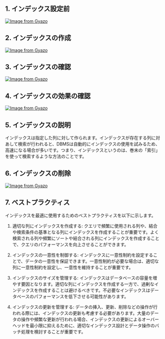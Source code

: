 ## 1. インデックス設定前

[![Image from Gyazo](https://i.gyazo.com/fb542ff2816fd0cc16f3608679ea968d.png)](https://gyazo.com/fb542ff2816fd0cc16f3608679ea968d)

## 2. インデックスの作成

[![Image from Gyazo](https://i.gyazo.com/391afcff32cb3eaaf8e1271fc25f5abe.png)](https://gyazo.com/391afcff32cb3eaaf8e1271fc25f5abe)

## 3. インデックスの確認

[![Image from Gyazo](https://i.gyazo.com/194daf9f33f17dfa06fb68b7a2b2b54f.png)](https://gyazo.com/194daf9f33f17dfa06fb68b7a2b2b54f)

## 4. インデックスの効果の確認

[![Image from Gyazo](https://i.gyazo.com/7559d5776bc36556ccd5b9ad58d92ea5.png)](https://gyazo.com/7559d5776bc36556ccd5b9ad58d92ea5)

## 5. インデックスの説明

インデックスは指定した列に対して作られます。インデックスが存在する列に対あして検索が行われると、DBMSは自動的にインデックスの使用を試みるため、高速になる場合が多いです。つまり、インデックスというのは、巻末の「索引」を使って検索するような方法のことです。

## 6. インデックスの削除

[![Image from Gyazo](https://i.gyazo.com/c5ab0cb0558551eb1074a9002e553821.png)](https://gyazo.com/c5ab0cb0558551eb1074a9002e553821)

## 7. ベストプラクティス

インデックスを最適に使用するためのベストプラクティスを以下に示します。

1. 適切な列にインデックスを作成する: クエリで頻繁に使用される列や、結合や検索条件の基準となる列にインデックスを作成することが重要です。よく検索される列や頻繁にソートや結合される列にインデックスを作成することで、クエリのパフォーマンスを向上させることができます。

2. インデックスの一意性を制御する: インデックスに一意性制約を設定することで、データの一意性を保証できます。一意性制約が必要な場合は、適切な列に一意性制約を設定し、一意性を維持することが重要です。

3. インデックスのサイズを管理する: インデックスはデータベースの容量を増やす要因となります。適切な列にインデックスを作成する一方で、過剰なインデックスを作成することは避けるべきです。不必要なインデックスはデータベースのパフォーマンスを低下させる可能性があります。

4. インデックスの更新を管理する: データの挿入、更新、削除などの操作が行われる際には、インデックスの更新も考慮する必要があります。大量のデータの操作や頻繁な更新が行われる場合、インデックスの更新によるオーバーヘッドを最小限に抑えるために、適切なインデックス設計とデータ操作のバッチ処理を検討することが重要です。
